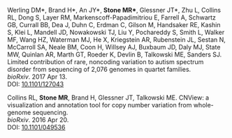 Werling DM\*, Brand H\*, An JY\*, <strong>Stone MR\*</strong>, Glessner JT\*, Zhu L, Collins RL, Dong S, Layer RM, Markenscoff-Papadimitriou E, Farrell A, Schwartz GB, Currall BB, Dea J, Duhn C, Erdman C, Gilson M, Handsaker RE, Kashin S, Klei L, Mandell JD, Nowakowski TJ, Liu Y, Pochareddy S, Smith L, Walker MF, Wang HZ, Waterman MJ, He X, Kriegstein AR, Rubenstein JL, Sestan N, McCarroll SA, Neale BM, Coon H, Willsey AJ, Buxbaum JD, Daly MJ, State MW, Quinlan AR, Marth GT, Roeder K, Devlin B, Talkowski ME, Sanders SJ. Limited contribution of rare, noncoding variation to autism spectrum disorder from sequencing of 2,076 genomes in quartet families.  
_bioRxiv_. 2017 Apr 13.  
DOI: [10.1101/127043](https://doi.org/10.1101/127043)

Collins RL, <strong>Stone MR</strong>, Brand H, Glessner JT, Talkowski ME. CNView: a visualization and annotation tool for copy number variation from whole-genome sequencing.  
_bioRxiv_. 2016 Apr 20.  
DOI: [10.1101/049536](https://doi.org/10.1101/049536)
